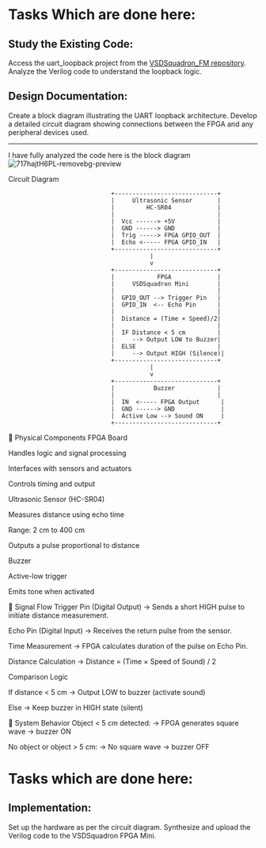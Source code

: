 # Tasks Which are done here:

## Study the Existing Code:
Access the uart_loopback project from the [VSDSquadron_FM repository](https://github.com/5353Vinamra/VSDSquadron-FPGA-Mini-board/tree/main/Task%205%20%26%206/uart_loopback).
Analyze the Verilog code to understand the loopback logic.

## Design Documentation:
Create a block diagram illustrating the UART loopback architecture.
Develop a detailed circuit diagram showing connections between the FPGA and any peripheral devices used.

---

I have fully analyzed the code here is the block diagram
![717hajtH6PL-removebg-preview](https://github.com/user-attachments/assets/1d2e028b-f9d5-44cc-a461-2715f0e24bd7)

Circuit Diagram
```
                             +-----------------------------+
                             |     Ultrasonic Sensor       |
                             |         HC-SR04             |
                             |                             |
                             |  Vcc ------> +5V            |
                             |  GND ------> GND            |
                             |  Trig -----> FPGA GPIO_OUT  |
                             |  Echo <----- FPGA GPIO_IN   |
                             +-----------------------------+
                                        |
                                        v
                             +-----------------------------+
                             |            FPGA             |
                             |     VSDSquadron Mini        |
                             |                             |
                             |  GPIO_OUT --> Trigger Pin   |
                             |  GPIO_IN  <-- Echo Pin      |
                             |                             |
                             |  Distance = (Time × Speed)/2|
                             |                             |
                             |  IF Distance < 5 cm         |
                             |     --> Output LOW to Buzzer|
                             |  ELSE                       |
                             |     --> Output HIGH (Silence)|
                             +-----------------------------+
                                        |
                                        v
                             +-----------------------------+
                             |           Buzzer            |
                             |                             |
                             |  IN  <----- FPGA Output      |
                             |  GND ------> GND             |
                             |  Active Low --> Sound ON     |
                             +-----------------------------+
```

🔧 Physical Components
FPGA Board

Handles logic and signal processing

Interfaces with sensors and actuators

Controls timing and output

Ultrasonic Sensor (HC-SR04)

Measures distance using echo time

Range: 2 cm to 400 cm

Outputs a pulse proportional to distance

Buzzer

Active-low trigger

Emits tone when activated

🔄 Signal Flow
Trigger Pin (Digital Output)
→ Sends a short HIGH pulse to initiate distance measurement.

Echo Pin (Digital Input)
→ Receives the return pulse from the sensor.

Time Measurement
→ FPGA calculates duration of the pulse on Echo Pin.

Distance Calculation
→ Distance = (Time × Speed of Sound) / 2

Comparison Logic

If distance < 5 cm
→ Output LOW to buzzer (activate sound)

Else
→ Keep buzzer in HIGH state (silent)

🔁 System Behavior
Object < 5 cm detected:
→ FPGA generates square wave → buzzer ON

No object or object > 5 cm:
→ No square wave → buzzer OFF

# Tasks which are done here:

## Implementation:
Set up the hardware as per the circuit diagram.
Synthesize and upload the Verilog code to the VSDSquadron FPGA Mini.

